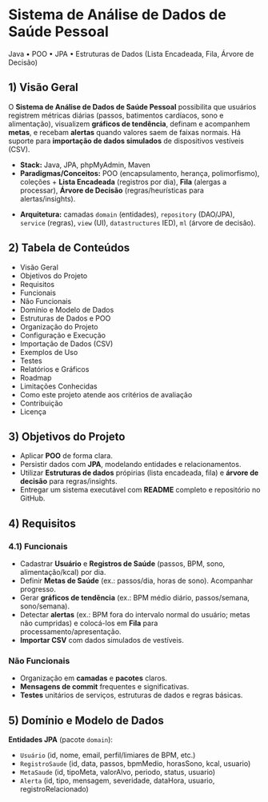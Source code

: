 # Sistema de Análise de Dados de Saúde Pessoal

Java • POO • JPA • Estruturas de Dados (Lista Encadeada, Fila, Árvore de Decisão)

## 1) Visão Geral

O **Sistema de Análise de Dados de Saúde Pessoal** possibilita que usuários registrem métricas diárias (passos, batimentos cardíacos, sono e alimentação), visualizem **gráficos de tendência**, definam e acompanhem **metas**, e recebam **alertas** quando valores saem de faixas normais. Há suporte para **importação de dados simulados** de dispositivos vestíveis (CSV).

- **Stack:** Java, JPA, phpMyAdmin, Maven
- **Paradigmas/Conceitos:** POO (encapsulamento, herança, polimorfismo), coleções + **Lista Encadeada** (registros por dia), **Fila** (alergas a processar), **Árvore de Decisão** (regras/heurísticas para alertas/insights).
* **Arquitetura:** camadas `domain` (entidades), `repository` (DAO/JPA), `service` (regras), `view` (UI), `datastructures` IED), `ml` (árvore de decisão).

## 2) Tabela de Conteúdos
- Visão Geral
- Objetivos do Projeto
- Requisitos
- Funcionais
- Não Funcionais
- Domínio e Modelo de Dados
- Estruturas de Dados e POO
- Organização do Projeto
- Configuração e Execução
- Importação de Dados (CSV)
- Exemplos de Uso
- Testes
- Relatórios e Gráficos
- Roadmap
- Limitações Conhecidas
- Como este projeto atende aos critérios de avaliação
- Contribuição
- Licença

## 3) Objetivos do Projeto
- Aplicar **POO** de forma clara.
- Persistir dados com **JPA**, modelando entidades e relacionamentos.
- Utilizar **Estruturas de dados** própirias (lista encadeada, fila) e **árvore de decisão** para regras/insights.
- Entregar um sistema executável com **README** completo e repositório no GitHub.

## 4) Requisitos
### 4.1) Funcionais
- Cadastrar **Usuário** e **Registros de Saúde** (passos, BPM, sono, alimentação/kcal) por dia.
- Definir **Metas de Saúde** (ex.: passos/dia, horas de sono). Acompanhar progresso.
- Gerar **gráficos de tendência** (ex.: BPM médio diário, passos/semana, sono/semana).
- Detectar **alertas** (ex.: BPM fora do intervalo normal do usuário; metas não cumpridas) e colocá-los em **Fila** para processamento/apresentação.
- **Importar CSV** com dados simulados de vestíveis.

### Não Funcionais
- Organização em **camadas** e **pacotes** claros.
- **Mensagens de commit** frequentes e significativas.
- **Testes** unitários de serviços, estruturas de dados e regras básicas.

## 5) Domínio e Modelo de Dados
**Entidades JPA** (pacote `domain`):
- `Usuário` (id, nome, email, perfil/limiares de BPM, etc.)
- `RegistroSaude` (id, data, passos, bpmMedio, horasSono, kcal, usuario)
- `MetaSaude` (id, tipoMeta, valorAlvo, periodo, status, usuario)
- `Alerta` (id, tipo, mensagem, severidade, dataHora, usuario, registroRelacionado)
